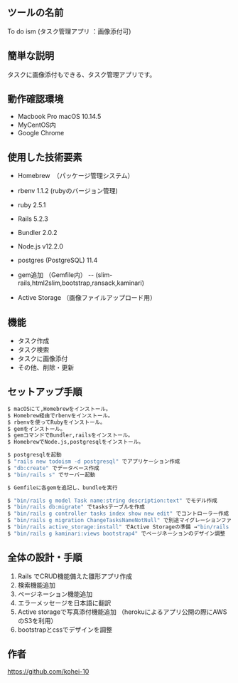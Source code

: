 
## ツールの名前

To do ism (タスク管理アプリ ：画像添付可)

## 簡単な説明
タスクに画像添付もできる、タスク管理アプリです。



## 動作確認環境

- Macbook Pro macOS 10.14.5
- MyCentOS内
- Google Chrome 


## 使用した技術要素

- Homebrew　（パッケージ管理システム）
- rbenv 1.1.2 (rubyのバージョン管理)
- ruby 2.5.1

- Rails 5.2.3
- Bundler 2.0.2
- Node.js v12.2.0
- postgres (PostgreSQL) 11.4

- gem追加 （Gemfile内）
-- (slim-rails,html2slim,bootstrap,ransack,kaminari)

- Active Storage （画像ファイルアップロード用）

## 機能

- タスク作成
- タスク検索
- タスクに画像添付
- その他、削除・更新


## セットアップ手順

```bash
$ macOSにて,Homebrewをインストール。
$ Homebrew経由でrbenvをインストール。
$ rbenvを使ってRubyをインストール。
$ gemをインストール。
$ gemコマンドでBundler,railsをインストール。
$ HomebrewでNode.js,postgresqlをインストール。

$ postgresqlを起動
$ "rails new todoism -d postgresql" でアプリケーション作成
$ "db:create" でデータベース作成
$ "bin/rails s" でサーバー起動

$ Gemfileに各gemを追記し、bundleを実行

$ "bin/rails g model Task name:string description:text" でモデル作成
$ "bin/rails db:migrate" でtasksテーブルを作成
$ "bin/rails g controller tasks index show new edit" でコントローラー作成
$ "bin/rails g migration ChangeTasksNameNotNull" で別途マイグレーションファイルを作成 （NOT NULL制約の追加）
$ "bin/rails active_storage:install" でActive Storageの準備 →"bin/rails db:migrate"でデータベースに反映
$ "bin/rails g kaminari:views bootstrap4" でページネーションのデザイン調整
```

## 全体の設計・手順

1. Rails でCRUD機能備えた雛形アプリ作成
2. 検索機能追加
3. ページネーション機能追加
4. エラーメッセージを日本語に翻訳
5. Active storageで写真添付機能追加 （herokuによるアプリ公開の際にAWSのS3を利用）
6. bootstrapとcssでデザインを調整

 

## 作者
https://github.com/kohei-10



